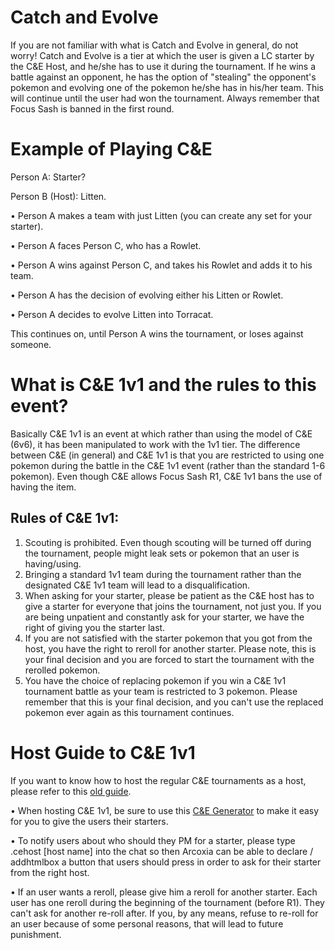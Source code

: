 
# Catch and Evolve 

If you are not familiar with what is Catch and Evolve in general, do not worry! Catch and Evolve is a tier at which the user is given a LC starter by the C&E Host, and he/she has to use it during the tournament. If he wins a battle against an opponent, he has the option of "stealing" the opponent's pokemon and evolving one of the pokemon he/she has in his/her team. This will continue until the user had won the tournament. Always remember that Focus Sash is banned in the first round. 

# Example of Playing C&E

Person A: Starter?

Person B (Host): Litten.

 • Person A makes a team with just Litten (you can create any set for your starter).
 
 • Person A faces Person C, who has a Rowlet.
 
 • Person A wins against Person C, and takes his Rowlet and adds it to his team.
 
 • Person A has the decision of evolving either his Litten or Rowlet.
 
 • Person A decides to evolve Litten into Torracat.
 
 This continues on, until Person A wins the tournament, or loses against someone.
 
# What is C&E 1v1 and the rules to this event?

Basically C&E 1v1 is an event at which rather than using the model of C&E (6v6), it has been manipulated to work with the 1v1 tier. The difference between C&E (in general) and C&E 1v1 is that you are restricted to using one pokemon during the battle in the C&E 1v1 event (rather than the standard 1-6 pokemon). Even though C&E allows Focus Sash R1, C&E 1v1 bans the use of having the item. 

Rules of C&E 1v1:
-----------------
1. Scouting is prohibited. Even though scouting will be turned off during the tournament, people might leak sets or pokemon that an user is having/using.
2. Bringing a standard 1v1 team during the tournament rather than the designated C&E 1v1 team will lead to a disqualification.
3. When asking for your starter, please be patient as the C&E host has to give a starter for everyone that joins the tournament, not just you. If you are being unpatient and constantly ask for your starter, we have the right of giving you the starter last. 
4. If you are not satisfied with the starter pokemon that you got from the host, you have the right to reroll for another starter. Please note, this is your final decision and you are forced to start the tournament with the rerolled pokemon. 
5. You have the choice of replacing pokemon if you win a C&E 1v1 tournament battle as your team is restricted to 3 pokemon. Please remember that this is your final decision, and you can't use the replaced pokemon ever again as this tournament continues.

# Host Guide to C&E 1v1

If you want to know how to host the regular C&E tournaments as a host, please refer to this [old guide](https://charizardthefiremage.github.io/ce/).

• When hosting C&E 1v1, be sure to use this [C&E Generator](https://xfix.github.io/ce) to make it easy for you to give the users their starters.

• To notify users about who should they PM for a starter, please type .cehost [host name] into the chat so then Arcoxia can be able to declare / addhtmlbox a button that users should press in order to ask for their starter from the right host. 

• If an user wants a reroll, please give him a reroll for another starter. Each user has one reroll during the beginning of the tournament (before R1). They can't ask for another re-roll after. If you, by any means, refuse to re-roll for an user because of some personal reasons, that will lead to future punishment. 
